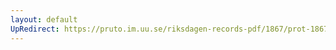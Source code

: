 ```yaml
---
layout: default
UpRedirect: https://pruto.im.uu.se/riksdagen-records-pdf/1867/prot-1867--fk--329/prot-1867--fk--329_033.pdf
---
```

